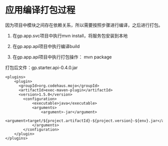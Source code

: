 # 应用编译打包过程

因为项目中模块之间存在依赖关系，所以需要按照步骤进行编译，之后进行打包。

1. 在gp.app.svc项目中执行mvn install，将服务包安装到本地

2. 在gp.app.api项目中执行编译build

3. 在gp.app.api项目中执行打包操作： mvn package

打包后文件：gp.starter.api-0.4.0.jar

``` 
<plugins>
    <plugin>
      <groupId>org.codehaus.mojo</groupId>
      <artifactId>exec-maven-plugin</artifactId>
      <version>1.5.0</version>
        <configuration>
            <executable>java</executable>
            <arguments>
                <argument>-jar</argument>
                <argument>target/${project.artifactId}-${project.version}-${env}.jar</argument>
            </arguments>
        </configuration>
    </plugin>
</plugins>
```

